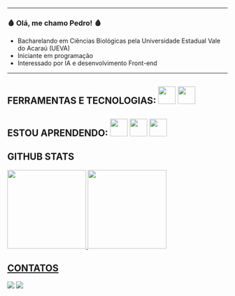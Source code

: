 -------------------------------------------------------------------------------------------------------------------------------------------------------------------------------------------------------------------------------------------------------------------------------------------
### 🩸 Olá, me chamo Pedro! 🩸

- Bacharelando em Ciências Biológicas pela Universidade Estadual Vale do Acaraú (UEVA)
- Iniciante em programação                                                                                                                           
- Interessado por IA e desenvolvimento Front-end
-------------------------------------------------------------------------------------------------------------------------------------------------------------------------------------------------------------------------------------------------------------------------------------------
## FERRAMENTAS E TECNOLOGIAS: <img src="https://cdn.jsdelivr.net/gh/devicons/devicon@latest/icons/vscode/vscode-original.svg" width="40" height="40"/> <img loading="lazy" src="https://cdn.jsdelivr.net/gh/devicons/devicon/icons/git/git-original.svg" width="40" height="40"/>

## ESTOU APRENDENDO: <img src="https://cdn.jsdelivr.net/gh/devicons/devicon@latest/icons/html5/html5-original.svg" width="40" height="40"/> <img src="https://cdn.jsdelivr.net/gh/devicons/devicon@latest/icons/css3/css3-original.svg" width="40" height="40"/> <img src="https://cdn.jsdelivr.net/gh/devicons/devicon@latest/icons/javascript/javascript-original.svg" width="40" height="40"/>

## GITHUB STATS

<div>
<a href="https://github.com/MouraoDev22">
<img loading="lazy" height="180em" src="https://github-readme-stats.vercel.app/api/top-langs/?username=MouraoDev22&layout=compact&langs_count=7&theme=dracula"/>
<img loading="lazy" height="180em" src="https://github-readme-stats.vercel.app/api??username=MouraoDev22&show_icons=true&theme=dracula&include_all_commits=true&count_private=true"/>
</div>

## CONTATOS

<div>
<a href = "mailto:p3dr0sk0sk7160@gmail.com"><img loading="lazy" src="https://img.shields.io/badge/Gmail-D14836?style=for-the-badge&logo=gmail&logoColor=white" target="_blank"></a>
<a href="https://www.linkedin.com/in/pedro-victor-669017357" target="_blank"><img loading="lazy" src="https://img.shields.io/badge/-LinkedIn-%230077B5?style=for-the-badge&logo=linkedin&logoColor=white" target="_blank"></a>   
</div>
